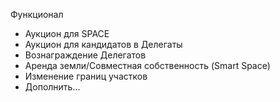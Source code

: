 Функционал



- Аукцион для SPACE
- Аукцион для кандидатов в Делегаты
- Вознаграждение Делегатов
- Аренда земли/Совместная собственность (Smart Space)
- Изменение границ участков
- Дополнить...
